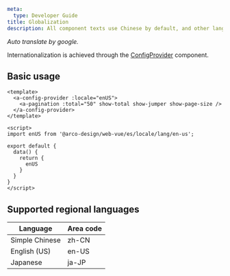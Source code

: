 ```yaml
meta:
  type: Developer Guide
title: Globalization
description: All component texts use Chinese by default, and other languages can be used by setting.
```

*Auto translate by google.*

Internationalization is achieved through the [ConfigProvider](/vue/component/config-provider) component.

## Basic usage

```vue
<template>
  <a-config-provider :locale="enUS">
    <a-pagination :total="50" show-total show-jumper show-page-size />
  </a-config-provider>
</template>

<script>
import enUS from '@arco-design/web-vue/es/locale/lang/en-us';

export default {
  data() {
    return {
      enUS
    }
  }
}
</script>
```

## Supported regional languages

|Language|Area code|
|---|---|
|Simple Chinese|zh-CN|
|English (US)|en-US|
|Japanese|ja-JP|
